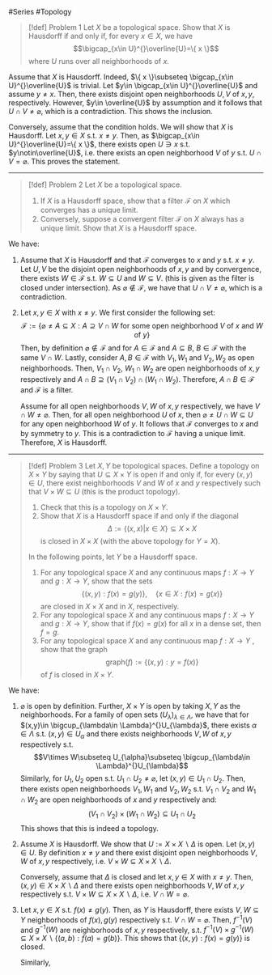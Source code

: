 #Series #Topology 

> [!def] Problem 1
> Let $X$ be a topological space. Show that $X$ is Hausdorff if and only if, for every $x\in X$, we have $$\bigcap_{x\in U}^{}\overline{U}=\{ x \}$$ where $U$ runs over all neighborhoods of $x$.

Assume that $X$ is Hausdorff. Indeed, $\{ x \}\subseteq \bigcap_{x\in U}^{}\overline{U}$ is trivial. Let $y\in \bigcap_{x\in U}^{}\overline{U}$ and assume $y\neq x$. Then, there exists disjoint open neighborhoods $U,V$ of $x,y$, respectively. However, $y\in \overline{U}$ by assumption and it follows that $U\cap V\neq\varnothing$, which is a contradiction. This shows the inclusion.

Conversely, assume that the condition holds. We will show that $X$ is Hausdorff. Let $x,y\in X$ s.t. $x\neq y$. Then, as $\bigcap_{x\in U}^{}\overline{U}=\{ x \}$, there exists open $U\ni x$ s.t. $y\notin\overline{U}$, i.e. there exists an open neighborhood $V$ of $y$ s.t. $U\cap V=\varnothing$. This proves the statement.

---
> [!def] Problem 2
> Let $X$ be a topological space. 
> 1. If $X$ is a Hausdorff space, show that a filter $\mathcal{F}$ on $X$ which converges has a unique limit.
> 2. Conversely, suppose a convergent filter $\mathcal{F}$ on $X$ always has a unique limit. Show that $X$ is a Hausdorff space. 

We have: 
1. Assume that $X$ is Hausdorff and that $\mathcal{F}$ converges to $x$ and $y$ s.t. $x\neq y$. Let $U,V$ be the disjoint open neighborhoods of $x,y$ and by convergence, there exists $W\in \mathcal{F}$ s.t. $W\subseteq U$ and $W\subseteq V$. (this is given as the filter is closed under intersection). As $\varnothing\notin \mathcal{F}$, we have that $U\cap V\neq \varnothing$, which is a contradiction.
2. Let $x,y\in X$ with $x\neq y$. We first consider the following set: $$\mathcal{F}:=\{\varnothing\neq A\subseteq X: A\supseteq V\cap W \text{ for some open neighborhood }V\text{ of }x \text{ and }W\text{ of }y \}$$Then, by definition $\varnothing \notin \mathcal{F}$ and for $A\in \mathcal{F}$ and $A\subseteq B$, $B\in \mathcal{F}$ with the same $V\cap W$. Lastly, consider $A,B\in \mathcal{F}$ with $V_{1},W_{1}$ and $V_{2},W_{2}$ as open neighborhoods. Then, $V_{1}\cap V_{2}$, $W_{1}\cap W_{2}$ are open neighborhoods of $x,y$ respectively and $A \cap B\supseteq (V_{1}\cap V_{2})\cap(W_{1}\cap W_{2})$. Therefore, $A\cap B\in \mathcal{F}$ and $\mathcal{F}$ is a filter. 
   
   Assume for all open neighborhoods $V,W$ of $x,y$ respectively, we have $V\cap W\neq \varnothing$. Then, for all open neighborhood $U$ of $x$, then $\varnothing \neq U\cap W\subseteq U$ for any open neighborhood $W$ of $y$. It follows that $\mathcal{F}$ converges to $x$ and by symmetry to $y$. This is a contradiction to $\mathcal{F}$ having a unique limit. Therefore, $X$ is Hausdorff.
---
> [!def] Problem 3
> Let $X,Y$ be topological spaces. Define a topology on $X\times Y$ by saying that $U\subseteq X\times Y$ is open if and only if, for every $(x,y)\in U$, there exist neighborhoods $V$ and $W$ of $x$ and $y$ respectively such that $V\times W\subseteq U$ (this is the product topology).
> 1. Check that this is a topology on $X\times Y$.
> 2. Show that $X$ is a Hausdorff space if and only if the diagonal $$\Delta:=\{ (x,x)|x\in X \}\subseteq X\times X$$ is closed in $X\times X$ (with the above topology for $Y=X$).
> 
> In the following points, let $Y$ be a Hausdorff space.
>1. For any topological space $X$ and any continuous maps $f:X\to Y$ and $g:X\to Y$, show that the sets $$\{ (x,y):f(x)=g(y) \},\quad \{ x\in X:f(x)=g(x) \}$$ are closed in $X\times X$ and in $X$, respectively. 
>2. For any topological space $X$ and any continuous maps $f:X\to Y$ and $g:X\to Y$, show that if $f(x)=g(x)$ for all $x$ in a dense set, then $f=g$.
>3. For any topological space $X$ and any continuous map $f:X\to Y$ , show that the graph $$\text{graph}(f):=\{ (x,y) :y=f(x)\}$$ of $f$ is closed in $X\times Y$.

We have:
1. $\varnothing$ is open by definition. Further, $X\times Y$ is open by taking $X,Y$ as the neighborhoods. For a family of open sets $(U_{\lambda})_{\lambda\in \Lambda}$, we have that for $(x,y)\in \bigcup_{\lambda\in \Lambda}^{}U_{\lambda}$, there exists $\alpha\in \Lambda$ s.t. $(x,y)\in U_{\alpha}$ and there exists neighborhoods $V,W$ of $x,y$ respectively s.t. $$V\times W\subseteq U_{\alpha}\subseteq \bigcup_{\lambda\in \Lambda}^{}U_{\lambda}$$
	Similarly, for $U_{1},U_{2}$ open s.t. $U_{1}\cap U_{2}\neq \varnothing$, let $(x,y)\in U_{1}\cap U_{2}$. Then, there exists open neighborhoods $V_{1},W_{1}$ and $V_{2},W_{2}$  s.t. $V_{1}\cap V_{2}$ and $W_{1}\cap W_{2}$ are open neighborhoods of $x$ and $y$ respectively and: $$(V_{1}\cap V_{2})\times(W_{1}\cap W_{2})\subseteq U_{1}\cap U_{2}$$ This shows that this is indeed a topology.
2. Assume $X$ is Hausdorff. We show that $U:=X\times X \backslash\Delta$ is open. Let $(x,y)\in U$. By definition $x\neq y$ and there exist disjoint open neighborhoods $V,W$ of $x,y$ respectively, i.e. $V\times W\subseteq X\times X \backslash \Delta$. 
   
   Conversely, assume that $\Delta$ is closed and let $x,y\in X$ with $x\neq y$. Then, $(x,y)\in X\times X \backslash \Delta$ and there exists open neighborhoods $V,W$ of $x,y$ respectively s.t. $V\times W\subseteq X \times X \backslash \Delta$, i.e. $V\cap W=\varnothing$. 
3. Let $x,y\in X$ s.t. $f(x)\neq g(y)$. Then, as $Y$ is Hausdorff, there exists $V,W\subseteq Y$ neighborhoods of $f(x),g(y)$ respectively s.t. $V\cap W=\varnothing$. Then, $f^{-1}(V)$ and $g^{-1}(W)$ are neighborhoods of $x,y$ respectively, s.t. $f^{-1}(V)\times g^{-1}(W)\subseteq X\times X \backslash\{ (a,b):f(a)=g(b) \}$. This shows that $\{ (x,y):f(x)=g(y) \}$ is closed.
   
   Similarly, 